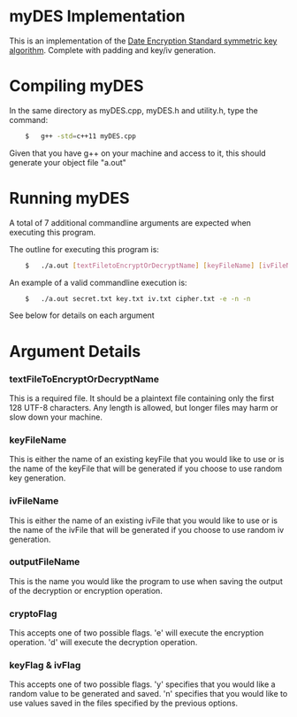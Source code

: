 
# myDES Implementation

This is an implementation of the [Date Encryption Standard symmetric key algorithm](https://en.wikipedia.org/wiki/Data_Encryption_Standard). Complete with padding and key/iv generation.

#	Compiling myDES

In the same directory as myDES.cpp, myDES.h and utility.h, type the command:
```bash
	$   g++ -std=c++11 myDES.cpp
```
Given that you have g++ on your machine and access to it, this should generate
your object file "a.out"


#	Running myDES

A total of 7 additional commandline arguments are expected when executing
this program.

The outline for executing this program is:
```bash
	$	./a.out [textFiletoEncryptOrDecryptName] [keyFileName] [ivFileName][outputFileName] -[cryptoFlag] -[keyFlag] -[ivFlag]
```

An example of a valid commandline execution is:
```bash
	$   ./a.out secret.txt key.txt iv.txt cipher.txt -e -n -n
```

See below for details on each argument


#	Argument Details

### textFileToEncryptOrDecryptName
 This is a required file. It should be a plaintext file containing only
 the first 128 UTF-8 characters. Any length is allowed, but longer files may harm
 or slow down your machine.

### keyFileName
This is either the name of an existing keyFile that you would like to use
 or is the name of the keyFile that will be generated if you choose to use 
 random key generation.

### ivFileName
This is either the name of an existing ivFile that you would like to use
 or is the name of the ivFile that will be generated if you choose to use 
 random iv generation.

### outputFileName
This is the name you would like the program to use when saving the output of the decryption or encryption operation.

### cryptoFlag
This accepts one of two possible flags. 'e' will execute the encryption operation. 'd' will execute the decryption operation.

### keyFlag & ivFlag
This accepts one of two possible flags. 'y' specifies that you would like a random value to be generated and saved. 'n' specifies that you would like to use values saved in the files specified by the previous options.

